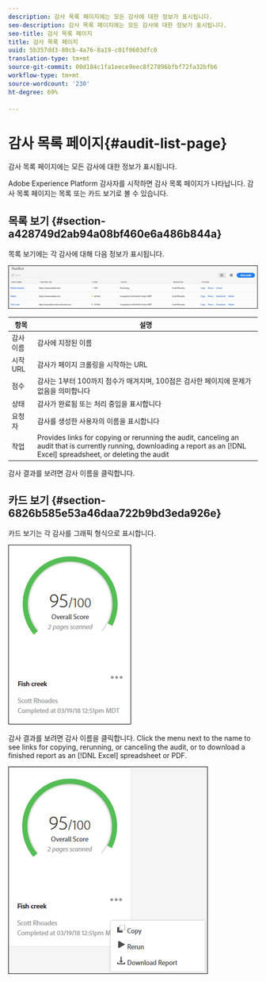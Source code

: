 ```yaml
---
description: 감사 목록 페이지에는 모든 감사에 대한 정보가 표시됩니다.
seo-description: 감사 목록 페이지에는 모든 감사에 대한 정보가 표시됩니다.
seo-title: 감사 목록 페이지
title: 감사 목록 페이지
uuid: 5b357dd3-80cb-4a76-8a19-c01f0603dfc0
translation-type: tm+mt
source-git-commit: 00d184c1fa1eece9eec8f27896bfbf72fa32bfb6
workflow-type: tm+mt
source-wordcount: '230'
ht-degree: 69%

---
```



# 감사 목록 페이지{#audit-list-page}

감사 목록 페이지에는 모든 감사에 대한 정보가 표시됩니다.

Adobe Experience Platform 감사자를 시작하면 감사 목록 페이지가 나타납니다. 감사 목록 페이지는 목록 또는 카드 보기로 볼 수 있습니다.

## 목록 보기 {#section-a428749d2ab94a08bf460e6a486b844a}

목록 보기에는 각 감사에 대해 다음 정보가 표시됩니다.

![](assets/audit-list.png)

| 항목 | 설명 |
|---|---|
| 감사 이름 | 감사에 지정된 이름 |
| 시작 URL | 감사가 페이지 크롤링을 시작하는 URL |
| 점수 | 감사는 1부터 100까지 점수가 매겨지며, 100점은 검사한 페이지에 문제가 없음을 의미합니다 |
| 상태 | 감사가 완료됨 또는 처리 중임을 표시합니다 |
| 요청자 | 감사를 생성한 사용자의 이름을 표시합니다 |
| 작업 | Provides links for copying or rerunning the audit, canceling an audit that is currently running, downloading a report as an [!DNL Excel] spreadsheet, or deleting the audit |

감사 결과를 보려면 감사 이름을 클릭합니다.

## 카드 보기 {#section-6826b585e53a46daa722b9bd3eda926e}

카드 보기는 각 감사를 그래픽 형식으로 표시합니다.

![](assets/card.png)

감사 결과를 보려면 감사 이름을 클릭합니다. Click the menu next to the name to see links for copying, rerunning, or canceling the audit, or to download a finished report as an [!DNL Excel] spreadsheet or PDF.

![](assets/card-menu.png)
